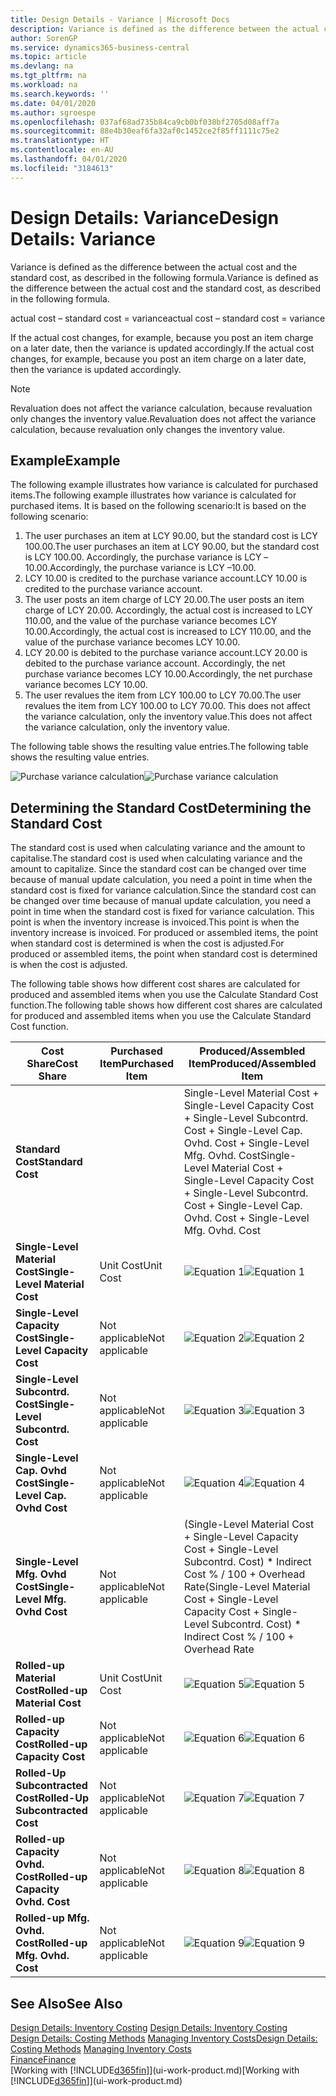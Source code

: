 ```yaml
---
title: Design Details - Variance | Microsoft Docs
description: Variance is defined as the difference between the actual cost and the standard cost, as described in the following formula.
author: SorenGP
ms.service: dynamics365-business-central
ms.topic: article
ms.devlang: na
ms.tgt_pltfrm: na
ms.workload: na
ms.search.keywords: ''
ms.date: 04/01/2020
ms.author: sgroespe
ms.openlocfilehash: 037af68ad735b84ca9cb0bf038bf2705d08aff7a
ms.sourcegitcommit: 88e4b30eaf6fa32af0c1452ce2f85ff1111c75e2
ms.translationtype: HT
ms.contentlocale: en-AU
ms.lasthandoff: 04/01/2020
ms.locfileid: "3184613"
---
```

# <a name="design-details-variance"></a><span data-ttu-id="598ce-103">Design Details: Variance</span><span class="sxs-lookup"><span data-stu-id="598ce-103">Design Details: Variance</span></span>
<span data-ttu-id="598ce-104">Variance is defined as the difference between the actual cost and the standard cost, as described in the following formula.</span><span class="sxs-lookup"><span data-stu-id="598ce-104">Variance is defined as the difference between the actual cost and the standard cost, as described in the following formula.</span></span>  

 <span data-ttu-id="598ce-105">actual cost – standard cost = variance</span><span class="sxs-lookup"><span data-stu-id="598ce-105">actual cost – standard cost = variance</span></span>  

 <span data-ttu-id="598ce-106">If the actual cost changes, for example, because you post an item charge on a later date, then the variance is updated accordingly.</span><span class="sxs-lookup"><span data-stu-id="598ce-106">If the actual cost changes, for example, because you post an item charge on a later date, then the variance is updated accordingly.</span></span>  

> [!NOTE]  
>  <span data-ttu-id="598ce-107">Revaluation does not affect the variance calculation, because revaluation only changes the inventory value.</span><span class="sxs-lookup"><span data-stu-id="598ce-107">Revaluation does not affect the variance calculation, because revaluation only changes the inventory value.</span></span>  

## <a name="example"></a><span data-ttu-id="598ce-108">Example</span><span class="sxs-lookup"><span data-stu-id="598ce-108">Example</span></span>  
 <span data-ttu-id="598ce-109">The following example illustrates how variance is calculated for purchased items.</span><span class="sxs-lookup"><span data-stu-id="598ce-109">The following example illustrates how variance is calculated for purchased items.</span></span> <span data-ttu-id="598ce-110">It is based on the following scenario:</span><span class="sxs-lookup"><span data-stu-id="598ce-110">It is based on the following scenario:</span></span>  

1.  <span data-ttu-id="598ce-111">The user purchases an item at LCY 90.00, but the standard cost is LCY 100.00.</span><span class="sxs-lookup"><span data-stu-id="598ce-111">The user purchases an item at LCY 90.00, but the standard cost is LCY 100.00.</span></span> <span data-ttu-id="598ce-112">Accordingly, the purchase variance is LCY –10.00.</span><span class="sxs-lookup"><span data-stu-id="598ce-112">Accordingly, the purchase variance is LCY –10.00.</span></span>  
2.  <span data-ttu-id="598ce-113">LCY 10.00 is credited to the purchase variance account.</span><span class="sxs-lookup"><span data-stu-id="598ce-113">LCY 10.00 is credited to the purchase variance account.</span></span>  
3.  <span data-ttu-id="598ce-114">The user posts an item charge of LCY 20.00.</span><span class="sxs-lookup"><span data-stu-id="598ce-114">The user posts an item charge of LCY 20.00.</span></span> <span data-ttu-id="598ce-115">Accordingly, the actual cost is increased to LCY 110.00, and the value of the purchase variance becomes LCY 10.00.</span><span class="sxs-lookup"><span data-stu-id="598ce-115">Accordingly, the actual cost is increased to LCY 110.00, and the value of the purchase variance becomes LCY 10.00.</span></span>  
4.  <span data-ttu-id="598ce-116">LCY 20.00 is debited to the purchase variance account.</span><span class="sxs-lookup"><span data-stu-id="598ce-116">LCY 20.00 is debited to the purchase variance account.</span></span> <span data-ttu-id="598ce-117">Accordingly, the net purchase variance becomes LCY 10.00.</span><span class="sxs-lookup"><span data-stu-id="598ce-117">Accordingly, the net purchase variance becomes LCY 10.00.</span></span>  
5.  <span data-ttu-id="598ce-118">The user revalues the item from LCY 100.00 to LCY 70.00.</span><span class="sxs-lookup"><span data-stu-id="598ce-118">The user revalues the item from LCY 100.00 to LCY 70.00.</span></span> <span data-ttu-id="598ce-119">This does not affect the variance calculation, only the inventory value.</span><span class="sxs-lookup"><span data-stu-id="598ce-119">This does not affect the variance calculation, only the inventory value.</span></span>  

 <span data-ttu-id="598ce-120">The following table shows the resulting value entries.</span><span class="sxs-lookup"><span data-stu-id="598ce-120">The following table shows the resulting value entries.</span></span>  

 <span data-ttu-id="598ce-121">![Purchase variance calculation](media/design_details_inventory_costing_11_purchase_variance.png "Purchase variance calculation")</span><span class="sxs-lookup"><span data-stu-id="598ce-121">![Purchase variance calculation](media/design_details_inventory_costing_11_purchase_variance.png "Purchase variance calculation")</span></span>  

## <a name="determining-the-standard-cost"></a><span data-ttu-id="598ce-122">Determining the Standard Cost</span><span class="sxs-lookup"><span data-stu-id="598ce-122">Determining the Standard Cost</span></span>  
 <span data-ttu-id="598ce-123">The standard cost is used when calculating variance and the amount to capitalise.</span><span class="sxs-lookup"><span data-stu-id="598ce-123">The standard cost is used when calculating variance and the amount to capitalize.</span></span> <span data-ttu-id="598ce-124">Since the standard cost can be changed over time because of manual update calculation, you need a point in time when the standard cost is fixed for variance calculation.</span><span class="sxs-lookup"><span data-stu-id="598ce-124">Since the standard cost can be changed over time because of manual update calculation, you need a point in time when the standard cost is fixed for variance calculation.</span></span> <span data-ttu-id="598ce-125">This point is when the inventory increase is invoiced.</span><span class="sxs-lookup"><span data-stu-id="598ce-125">This point is when the inventory increase is invoiced.</span></span> <span data-ttu-id="598ce-126">For produced or assembled items, the point when standard cost is determined is when the cost is adjusted.</span><span class="sxs-lookup"><span data-stu-id="598ce-126">For produced or assembled items, the point when standard cost is determined is when the cost is adjusted.</span></span>  

 <span data-ttu-id="598ce-127">The following table shows how different cost shares are calculated for produced and assembled items when you use the Calculate Standard Cost function.</span><span class="sxs-lookup"><span data-stu-id="598ce-127">The following table shows how different cost shares are calculated for produced and assembled items when you use the Calculate Standard Cost function.</span></span>  

|<span data-ttu-id="598ce-128">Cost Share</span><span class="sxs-lookup"><span data-stu-id="598ce-128">Cost Share</span></span>|<span data-ttu-id="598ce-129">Purchased Item</span><span class="sxs-lookup"><span data-stu-id="598ce-129">Purchased Item</span></span>|<span data-ttu-id="598ce-130">Produced/Assembled Item</span><span class="sxs-lookup"><span data-stu-id="598ce-130">Produced/Assembled Item</span></span>|  
|----------------|--------------------|------------------------------|  
|<span data-ttu-id="598ce-131">**Standard Cost**</span><span class="sxs-lookup"><span data-stu-id="598ce-131">**Standard Cost**</span></span>||<span data-ttu-id="598ce-132">Single-Level Material Cost + Single-Level Capacity Cost + Single-Level Subcontrd. Cost + Single-Level Cap. Ovhd. Cost + Single-Level Mfg. Ovhd. Cost</span><span class="sxs-lookup"><span data-stu-id="598ce-132">Single-Level Material Cost + Single-Level Capacity Cost + Single-Level Subcontrd. Cost + Single-Level Cap. Ovhd. Cost + Single-Level Mfg. Ovhd. Cost</span></span>|  
|<span data-ttu-id="598ce-133">**Single-Level Material Cost**</span><span class="sxs-lookup"><span data-stu-id="598ce-133">**Single-Level Material Cost**</span></span>|<span data-ttu-id="598ce-134">Unit Cost</span><span class="sxs-lookup"><span data-stu-id="598ce-134">Unit Cost</span></span>|<span data-ttu-id="598ce-135">![Equation 1](media/design_details_inventory_costing_11_equation_1.png "Equation 1")</span><span class="sxs-lookup"><span data-stu-id="598ce-135">![Equation 1](media/design_details_inventory_costing_11_equation_1.png "Equation 1")</span></span>|  
|<span data-ttu-id="598ce-136">**Single-Level Capacity Cost**</span><span class="sxs-lookup"><span data-stu-id="598ce-136">**Single-Level Capacity Cost**</span></span>|<span data-ttu-id="598ce-137">Not applicable</span><span class="sxs-lookup"><span data-stu-id="598ce-137">Not applicable</span></span>|<span data-ttu-id="598ce-138">![Equation 2](media/design_details_inventory_costing_11_equation_2.png "Equation 2")</span><span class="sxs-lookup"><span data-stu-id="598ce-138">![Equation 2](media/design_details_inventory_costing_11_equation_2.png "Equation 2")</span></span>|  
|<span data-ttu-id="598ce-139">**Single-Level Subcontrd. Cost**</span><span class="sxs-lookup"><span data-stu-id="598ce-139">**Single-Level Subcontrd. Cost**</span></span>|<span data-ttu-id="598ce-140">Not applicable</span><span class="sxs-lookup"><span data-stu-id="598ce-140">Not applicable</span></span>|<span data-ttu-id="598ce-141">![Equation 3](media/design_details_inventory_costing_11_equation_3.png "Equation 3")</span><span class="sxs-lookup"><span data-stu-id="598ce-141">![Equation 3](media/design_details_inventory_costing_11_equation_3.png "Equation 3")</span></span>|  
|<span data-ttu-id="598ce-142">**Single-Level Cap. Ovhd Cost**</span><span class="sxs-lookup"><span data-stu-id="598ce-142">**Single-Level Cap. Ovhd Cost**</span></span>|<span data-ttu-id="598ce-143">Not applicable</span><span class="sxs-lookup"><span data-stu-id="598ce-143">Not applicable</span></span>|<span data-ttu-id="598ce-144">![Equation 4](media/design_details_inventory_costing_11_equation_4.png "Equation 4")</span><span class="sxs-lookup"><span data-stu-id="598ce-144">![Equation 4](media/design_details_inventory_costing_11_equation_4.png "Equation 4")</span></span>|  
|<span data-ttu-id="598ce-145">**Single-Level Mfg. Ovhd Cost**</span><span class="sxs-lookup"><span data-stu-id="598ce-145">**Single-Level Mfg. Ovhd Cost**</span></span>|<span data-ttu-id="598ce-146">Not applicable</span><span class="sxs-lookup"><span data-stu-id="598ce-146">Not applicable</span></span>|<span data-ttu-id="598ce-147">(Single-Level Material Cost + Single-Level Capacity Cost + Single-Level Subcontrd. Cost) \* Indirect Cost % / 100 + Overhead Rate</span><span class="sxs-lookup"><span data-stu-id="598ce-147">(Single-Level Material Cost + Single-Level Capacity Cost + Single-Level Subcontrd. Cost) \* Indirect Cost % / 100 + Overhead Rate</span></span>|  
|<span data-ttu-id="598ce-148">**Rolled-up Material Cost**</span><span class="sxs-lookup"><span data-stu-id="598ce-148">**Rolled-up Material Cost**</span></span>|<span data-ttu-id="598ce-149">Unit Cost</span><span class="sxs-lookup"><span data-stu-id="598ce-149">Unit Cost</span></span>|<span data-ttu-id="598ce-150">![Equation 5](media/design_details_inventory_costing_11_equation_5.png "Equation 5")</span><span class="sxs-lookup"><span data-stu-id="598ce-150">![Equation 5](media/design_details_inventory_costing_11_equation_5.png "Equation 5")</span></span>|  
|<span data-ttu-id="598ce-151">**Rolled-up Capacity Cost**</span><span class="sxs-lookup"><span data-stu-id="598ce-151">**Rolled-up Capacity Cost**</span></span>|<span data-ttu-id="598ce-152">Not applicable</span><span class="sxs-lookup"><span data-stu-id="598ce-152">Not applicable</span></span>|<span data-ttu-id="598ce-153">![Equation 6](media/design_details_inventory_costing_11_equation_6.png "Equation 6")</span><span class="sxs-lookup"><span data-stu-id="598ce-153">![Equation 6](media/design_details_inventory_costing_11_equation_6.png "Equation 6")</span></span>|  
|<span data-ttu-id="598ce-154">**Rolled-Up Subcontracted Cost**</span><span class="sxs-lookup"><span data-stu-id="598ce-154">**Rolled-Up Subcontracted Cost**</span></span>|<span data-ttu-id="598ce-155">Not applicable</span><span class="sxs-lookup"><span data-stu-id="598ce-155">Not applicable</span></span>|<span data-ttu-id="598ce-156">![Equation 7](media/design_details_inventory_costing_11_equation_7.png "Equation 7")</span><span class="sxs-lookup"><span data-stu-id="598ce-156">![Equation 7](media/design_details_inventory_costing_11_equation_7.png "Equation 7")</span></span>|  
|<span data-ttu-id="598ce-157">**Rolled-up Capacity Ovhd. Cost**</span><span class="sxs-lookup"><span data-stu-id="598ce-157">**Rolled-up Capacity Ovhd. Cost**</span></span>|<span data-ttu-id="598ce-158">Not applicable</span><span class="sxs-lookup"><span data-stu-id="598ce-158">Not applicable</span></span>|<span data-ttu-id="598ce-159">![Equation 8](media/design_details_inventory_costing_11_equation_8.png "Equation 8")</span><span class="sxs-lookup"><span data-stu-id="598ce-159">![Equation 8](media/design_details_inventory_costing_11_equation_8.png "Equation 8")</span></span>|  
|<span data-ttu-id="598ce-160">**Rolled-up Mfg. Ovhd. Cost**</span><span class="sxs-lookup"><span data-stu-id="598ce-160">**Rolled-up Mfg. Ovhd. Cost**</span></span>|<span data-ttu-id="598ce-161">Not applicable</span><span class="sxs-lookup"><span data-stu-id="598ce-161">Not applicable</span></span>|<span data-ttu-id="598ce-162">![Equation 9](media/design_details_inventory_costing_11_equation_9.png "Equation 9")</span><span class="sxs-lookup"><span data-stu-id="598ce-162">![Equation 9](media/design_details_inventory_costing_11_equation_9.png "Equation 9")</span></span>|  

## <a name="see-also"></a><span data-ttu-id="598ce-163">See Also</span><span class="sxs-lookup"><span data-stu-id="598ce-163">See Also</span></span>  
 <span data-ttu-id="598ce-164">[Design Details: Inventory Costing](design-details-inventory-costing.md) </span><span class="sxs-lookup"><span data-stu-id="598ce-164">[Design Details: Inventory Costing](design-details-inventory-costing.md) </span></span>  
 <span data-ttu-id="598ce-165">[Design Details: Costing Methods](design-details-costing-methods.md) [Managing Inventory Costs](finance-manage-inventory-costs.md)</span><span class="sxs-lookup"><span data-stu-id="598ce-165">[Design Details: Costing Methods](design-details-costing-methods.md) [Managing Inventory Costs](finance-manage-inventory-costs.md)</span></span>  
 [<span data-ttu-id="598ce-166">Finance</span><span class="sxs-lookup"><span data-stu-id="598ce-166">Finance</span></span>](finance.md)  
 <span data-ttu-id="598ce-167">[Working with [!INCLUDE[d365fin](includes/d365fin_md.md)]](ui-work-product.md)</span><span class="sxs-lookup"><span data-stu-id="598ce-167">[Working with [!INCLUDE[d365fin](includes/d365fin_md.md)]](ui-work-product.md)</span></span>
